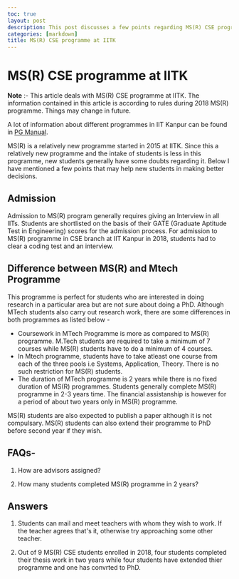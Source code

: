 ```yaml
---
toc: true
layout: post
description: This post discusses a few points regarding MS(R) CSE programme at IITK
categories: [markdown]
title: MS(R) CSE programme at IITK
---
```


# MS(R) CSE programme at IITK

**Note** :- This article deals with MS(R) CSE programme at IITK. The information contained in this article is according to rules during 2018 MS(R) programme. Things may change in future.

A lot of information about different programmes in IIT Kanpur can be found in [PG Manual](https://www.iitk.ac.in/doaa/data/pgmanual-02Sep2015.pdf).

MS(R) is a relatively new programme started in 2015 at IITK. Since this a relatively new programme and the intake of students is less in this programme, new students generally 
have some doubts regarding it. Below I have mentioned a few points that may help new students in making better decisions.

## Admission
Admission to MS(R) program generally requires giving an Interview in all IITs. Students are shortlisted on the basis of their GATE (Graduate Aptitude Test in Engineering) scores 
for the admission process. For admission to MS(R) programme in CSE branch at IIT Kanpur in 2018,  students had to clear a coding test and an interview.

## Difference between MS(R) and Mtech Programme
This programme is perfect for students who are interested in doing research in a particular area but are not sure about doing a PhD. Although MTech students also carry out research work, there are some differences in both programmes as listed 
below - 

* Coursework in MTech Programme is more as compared to MS(R) programme. M.Tech students are required to take a minimum of 7 courses while MS(R) students have to do a minimum 
of 4 courses. 
* In Mtech programme, students have to take atleast one course from each of the three pools i.e Systems, Application, Theory. There is no such restriction for MS(R) students.
* The duration of MTech programme is 2 years while there is no fixed duration of MS(R) programmes. Students generally complete MS(R) programme in 2-3 years time. The 
financial assistanship is however for a period of about two years only in MS(R) programme.  

MS(R) students are also expected to publish a paper although it is not compulsary. MS(R) students can also extend their programme to PhD before second year if they wish. 


## FAQs-

1. How are advisors assigned?

1. How many students completed MS(R) programme in 2 years?

## Answers
1. Students can mail and meet teachers with whom they wish to work. If the teacher agrees that's it, otherwise try approaching some other teacher.

1. Out of 9 MS(R) CSE students enrolled in 2018, four students completed their thesis work in two years while four students have extended thier programme and one has convrted to PhD.

